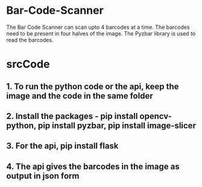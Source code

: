 # Bar-Code-Scanner
The Bar Code Scanner can scan upto 4 barcodes at a time. The barcodes need to be present in four halves of the image. The Pyzbar library is used to read the barcodes.

# srcCode
## 1. To run the python code or the api, keep the image and the code in the same folder
## 2. Install the packages - pip install opencv-python, pip install pyzbar, pip install image-slicer
## 3. For the api, pip install flask
## 4. The api gives the barcodes in the image as output in json form 
